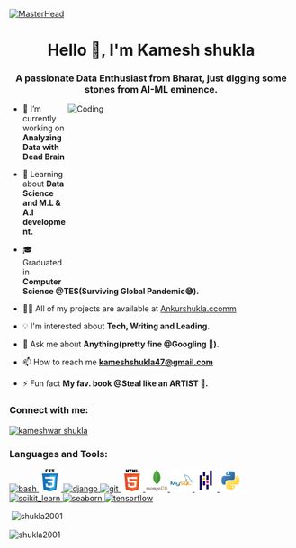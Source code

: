 [![MasterHead](https://media-exp1.licdn.com/dms/image/C4D16AQEXV1V2DRQnbg/profile-displaybackgroundimage-shrink_350_1400/0/1659807092464?e=1672272000&v=beta&t=Mr6pDkrq3emH_7eWi7VGgAIfd7DqHuM1sti5CGrxjB0)](https://media-exp1.licdn.com/dms/image/C4D16AQEXV1V2DRQnbg/profile-displaybackgroundimage-shrink_350_1400/0/1659807092464?e=1672272000&v=beta&t=Mr6pDkrq3emH_7eWi7VGgAIfd7DqHuM1sti5CGrxjB0)


<h1 align="center">Hello 👋, I'm Kamesh shukla</h1>
<h3 align="center">A passionate Data Enthusiast from Bharat, just digging some stones from AI-ML eminence.</h3>
<img align="right" alt="Coding" width="400" height="320" src="https://camo.githubusercontent.com/cae12fddd9d6982901d82580bdf321d81fb299141098ca1c2d4891870827bf17/68747470733a2f2f6d69726f2e6d656469756d2e636f6d2f6d61782f313336302f302a37513379765349765f7430696f4a2d5a2e676966">

- 🔭 I’m currently working on ****Analyzing Data with Dead Brain****

- 🌱 Learning about **Data Science and M.L & A.I development.**

- 🎓 Graduated in **Computer Science @TES(Surviving Global Pandemic😅).**

- 👨‍💻 All of my projects are available at [Ankurshukla.ccomm](Ankurshukla.ccomm)

- 💡 I'm interested about **Tech, Writing and Leading.**

- 💬 Ask me about **Anything(pretty fine @Googling 🤪).**

- 📫 How to reach me **kameshshukla47@gmail.com**

- ⚡ Fun fact **My fav. book @Steal like an ARTIST 🤪.**

<h3 align="left">Connect with me:</h3>
<p align="left">
<a href="https://linkedin.com/in/kamesh-shukla" target="blank"><img align="center" src="https://raw.githubusercontent.com/rahuldkjain/github-profile-readme-generator/master/src/images/icons/Social/linked-in-alt.svg" alt="kameshwar shukla" height="30" width="40" /></a>
</p>

<h3 align="left">Languages and Tools:</h3>
<p align="left"> <a href="https://www.gnu.org/software/bash/" target="_blank" rel="noreferrer"> <img src="https://www.vectorlogo.zone/logos/gnu_bash/gnu_bash-icon.svg" alt="bash" width="40" height="40"/> </a> <a href="https://www.w3schools.com/css/" target="_blank" rel="noreferrer"> <img src="https://raw.githubusercontent.com/devicons/devicon/master/icons/css3/css3-original-wordmark.svg" alt="css3" width="40" height="40"/> </a> <a href="https://www.djangoproject.com/" target="_blank" rel="noreferrer"> <img src="https://cdn.worldvectorlogo.com/logos/django.svg" alt="django" width="40" height="40"/> </a> <a href="https://git-scm.com/" target="_blank" rel="noreferrer"> <img src="https://www.vectorlogo.zone/logos/git-scm/git-scm-icon.svg" alt="git" width="40" height="40"/> </a> <a href="https://www.w3.org/html/" target="_blank" rel="noreferrer"> <img src="https://raw.githubusercontent.com/devicons/devicon/master/icons/html5/html5-original-wordmark.svg" alt="html5" width="40" height="40"/> </a> <a href="https://www.mongodb.com/" target="_blank" rel="noreferrer"> <img src="https://raw.githubusercontent.com/devicons/devicon/master/icons/mongodb/mongodb-original-wordmark.svg" alt="mongodb" width="40" height="40"/> </a> <a href="https://www.mysql.com/" target="_blank" rel="noreferrer"> <img src="https://raw.githubusercontent.com/devicons/devicon/master/icons/mysql/mysql-original-wordmark.svg" alt="mysql" width="40" height="40"/> </a> <a href="https://pandas.pydata.org/" target="_blank" rel="noreferrer"> <img src="https://raw.githubusercontent.com/devicons/devicon/2ae2a900d2f041da66e950e4d48052658d850630/icons/pandas/pandas-original.svg" alt="pandas" width="40" height="40"/> </a> <a href="https://www.python.org" target="_blank" rel="noreferrer"> <img src="https://raw.githubusercontent.com/devicons/devicon/master/icons/python/python-original.svg" alt="python" width="40" height="40"/> </a> <a href="https://scikit-learn.org/" target="_blank" rel="noreferrer"> <img src="https://upload.wikimedia.org/wikipedia/commons/0/05/Scikit_learn_logo_small.svg" alt="scikit_learn" width="40" height="40"/> </a> <a href="https://seaborn.pydata.org/" target="_blank" rel="noreferrer"> <img src="https://seaborn.pydata.org/_images/logo-mark-lightbg.svg" alt="seaborn" width="40" height="40"/> </a> <a href="https://www.tensorflow.org" target="_blank" rel="noreferrer"> <img src="https://www.vectorlogo.zone/logos/tensorflow/tensorflow-icon.svg" alt="tensorflow" width="40" height="40"/> </a> </p>

<p>&nbsp;<img align="center" src="https://github-readme-stats.vercel.app/api?username=shukla2001&show_icons=true&theme=gruvbox&title_color=ffea00&locale=en" alt="shukla2001" /></p>

<p><img align="center" src="https://github-readme-streak-stats.herokuapp.com/?user=shukla2001&" alt="shukla2001" /></p>
